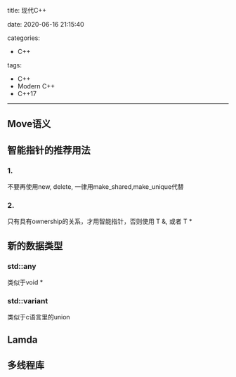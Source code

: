 title: 现代C++

date: 2020-06-16 21:15:40

categories:
- C++

tags:
- C++
- Modern C++
- C++17

---

## Move语义

## 智能指针的推荐用法

### 1.
不要再使用new, delete, 一律用make_shared,make_unique代替

### 2.
只有具有ownership的关系，才用智能指针，否则使用 T &, 或者 T *

<!--more-->

## 新的数据类型

### std::any
类似于void *

### std::variant
类似于c语言里的union

## Lamda

## 多线程库

